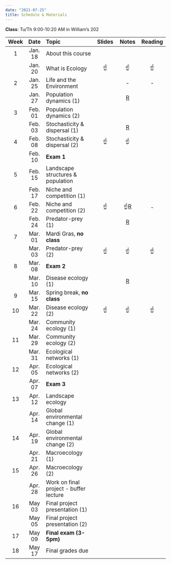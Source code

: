 ```yaml
---
date: "2021-07-25"
title: Schedule & Materials
---
```


**Class**: Tu/Th 9:00-10:20 AM in William’s 202


<style>
table th:first-of-type {
    width: 5%;
}
table th:nth-of-type(2) {
    width: 11%;
}
table th:nth-of-type(3) {
    width: 40%;
}
table th:nth-of-type(4) {
    width: 15%;
}
table th:nth-of-type(5) {
    width: 15%;
}
table th:nth-of-type(6) {
    width: 15%;
}
td, th {
   font-size: 17px;
}
</style>


| Week |  Date   | Topic                                  | Slides | Notes | Reading |
|:----:|:-------:|:---------------------------------------|:------:|:-----:|:-------:|
|  1   | Jan. 18 | About this course                      | <a href="../lectures/01_whatIsEcology/presentation.html" target="_blank"><i class="fas fa-file-powerpoint"></i></a>       |  <a href="../lectures/01_whatIsEcology/notes.html" target="_blank"><i class="fas fa-file-alt"></i></a> <a href="../lectures/01_whatIsEcology/notes.pdf" target="_blank"><i class="fas fa-file-pdf"></i></a>      | <a href="http://www.owlnet.rice.edu/~cainproj/courses/HowToReadSciArticle.pdf" target="_blank" title="How to read a scientific article"><i class="fas fa-book-reader"></i></a> <a href="https://www.esa.org/about/what-does-ecology-have-to-do-with-me/" target="_blank" title="What does ecology have to do with me?"><i class="fas fa-book-reader"></i></a> |
|      | Jan. 20 | What is Ecology                        |  ☝️   |   ☝️  |    ☝️   |
|  2   | Jan. 25 | Life and the Environment               | <a href="../lectures/02_lifeEnviron/presentation.html" target="_blank"><i class="fas fa-file-powerpoint"></i></a>  |   -    |    -    |
|      | Jan. 27 | Population dynamics (1)                |   <a href="../lectures/03_popDynamics/presentation.html" target="_blank"><i class="fas fa-file-powerpoint"></i></a>     |  <a href="../lectures/03_popDynamics/notes.html" target="_blank"><i class="fas fa-file-alt"></i></a> <a href="../lectures/03_popDynamics/notes.pdf" target="_blank"><i class="fas fa-file-pdf"></i></a> <a href="../lectures/03_popDynamics/Rcode.html" target="_blank">R</a>     |  <a href="../lectures/03_popDynamics/gotelliPopDynamics.pdf" target="_blank" title="Population Dynamics Chapter 1-2"><i class="fas fa-book-reader"></i></a>   |
|  3   | Feb. 01 | Population dynamics (2)                |        |       |   <a href="../lectures/03_popDynamics/Gotelli_2008_chapter_3.pdf" target="_blank" title="Population Dynamics Chapter 1-2"><i class="fas fa-book-reader"></i></a>     |
|      | Feb. 03 | Stochasticity & dispersal (1)          |  <a href="../lectures/04_behavior/presentation.html" target="_blank"><i class="fas fa-file-powerpoint"></i></a>   |  <a href="../lectures/04_behavior/notes.html" target="_blank"><i class="fas fa-file-alt"></i></a> <a href="../lectures/04_behavior/notes.pdf" target="_blank"><i class="fas fa-file-pdf"></i></a> <a href="../lectures/04_behavior/Rcode.html" target="_blank">R</a>     |   <a href="../lectures/04_behavior/readings/MayStochasticity.pdf" target="_blank" title="May Stochasticity"><i class="fas fa-book-reader"></i></a>    |
|  4   | Feb. 08 | Stochasticity & dispersal (2)          |   ☝️   |    ☝️  |  <a href="../lectures/04_behavior/readings/dispersalPlants.pdf" target="_blank" title="Causes and consequences of dispersal in plants and animals"><i class="fas fa-book-reader"></i></a>   |
|      | Feb. 10 | __Exam 1__                             |        |       |         |
|  5   | Feb. 15 | Landscape structures & population      |  <a href="../lectures/05_metapopulation/presentation.html" target="_blank"><i class="fas fa-file-powerpoint"></i></a>    |  <a href="../lectures/05_metapopulation/notes.html" target="_blank"><i class="fas fa-file-alt"></i></a> <a href="../lectures/05_metapopulation/notes.pdf" target="_blank"><i class="fas fa-file-pdf"></i></a>   |    <a href="../lectures/05_metapopulation/gotelliMetapops.pdf" target="_blank" title="Gotelli Chapter 4 Metapopulations"><i class="fas fa-book-reader"></i></a>   |
|      | Feb. 17 | Niche and competition (1)              | <a href="../lectures/06_niche/presentation.html" target="_blank"><i class="fas fa-file-powerpoint"></i></a>  |  <a href="../lectures/06_niche/notes.html" target="_blank"><i class="fas fa-file-alt"></i></a> <a href="../lectures/06_niche/notes.pdf" target="_blank"><i class="fas fa-file-pdf"></i></a>  |   <a href="../lectures/06_niche/Pulliam2000.pdf" target="_blank" title="Pulliam 2000 Niche and distribution"><i class="fas fa-book-reader"></i></a>  |
|  6   | Feb. 22 | Niche and competition (2)              |    ☝️    |  ☝️<a href="https://djli.shinyapps.io/lotka-volterra-competition/" target="_blank">R</a>     |   -    |
|      | Feb. 24 | Predator-prey (1)                      |   <a href="../lectures/07_trophicInteractions/presentation.html" target="_blank"><i class="fas fa-file-powerpoint"></i></a>   |   <a href="../lectures/07_trophicInteractions/notes.html" target="_blank"><i class="fas fa-file-alt"></i></a> <a href="../lectures/07_trophicInteractions/notes.pdf" target="_blank"><i class="fas fa-file-pdf"></i></a> <a href="https://djli.shinyapps.io/lotka-volterra_predation/" target="_blank">R</a>    |   <a href="../lectures/07_trophicInteractions/readings/gotelliPredation.pdf" target="_blank" title="Gotelli Chapter 6"><i class="fas fa-book-reader"></i></a>   |
|  7   | Mar. 01 | Mardi Gras, __no class__               |        |       |         |
|      | Mar. 03 | Predator-prey (2)                      |    ☝️   |   ☝️   |   ☝️     |
|  8   | Mar. 08 | __Exam 2__                             |        |       |         |
|      | Mar. 10 | Disease ecology (1)                    |  <a href="../lectures/08_diseaseEcology/presentation.html" target="_blank"><i class="fas fa-file-powerpoint"></i></a>   |  <a href="../lectures/08_diseaseEcology/notes.html" target="_blank"><i class="fas fa-file-alt"></i></a> <a href="../lectures/08_diseaseEcology/notes.pdf" target="_blank"><i class="fas fa-file-pdf"></i></a> <a href="../lectures/08_diseaseEcology/Rcode.Rmd" target="_blank">R</a>  |   <a href="https://www.nature.com/scitable/knowledge/library/disease-ecology-15947677/" target="_blank" title="Disease Ecology"><i class="fas fa-book-reader"></i></a>     |
|  9   | Mar. 15 | Spring break, __no class__             |        |       |         |
|  10  | Mar. 22 | Disease ecology (2)                    |   ☝️    |   ☝️   |      ☝️  |
|      | Mar. 24 | Community ecology (1)                  |        |       |         |
|  11  | Mar. 29 | Community ecology (2)                  |        |       |         |
|      | Mar. 31 | Ecological networks (1)                |        |       |         |
|  12  | Apr. 05 | Ecological networks (2)                |        |       |         |
|      | Apr. 07 | __Exam 3__                             |        |       |         |
|  13  | Apr. 12 | Landscape ecology                      |        |       |         |
|      | Apr. 14 | Global environmental change (1)        |        |       |         |
|  14  | Apr. 19 | Global environmental change (2)        |        |       |         |
|      | Apr. 21 | Macroecology (1)                       |        |       |         |
|  15  | Apr. 26 | Macroecology (2)                       |        |       |         |
|      | Apr. 28 | Work on final project - buffer lecture |        |       |         |
|  16  | May  03 | Final project presentation (1)         |        |       |         |
|      | May  05 | Final project presentation (2)         |        |       |         |
|  17  | May  09 | __Final exam (3-5pm)__                 |        |       |         |
|  18  | May  17 | Final grades due                       |        |       |         |
